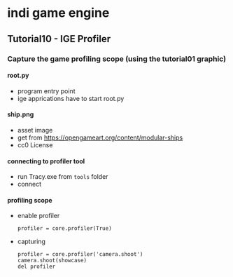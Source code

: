 # indi game engine

## Tutorial10 - IGE Profiler

### Capture the game profiling scope (using the tutorial01 graphic)

#### root.py
- program entry point
- ige apprications have to start root.py

#### ship.png
- asset image
- get from https://opengameart.org/content/modular-ships
- cc0 License

#### connecting to profiler tool
- run Tracy.exe from `tools` folder
- connect
#### profiling scope
- enable profiler
	```
	profiler = core.profiler(True)
	```

- capturing
	```
	profiler = core.profiler('camera.shoot')
    camera.shoot(showcase)
    del profiler
	```